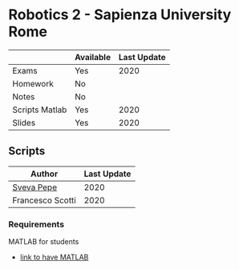 # Robotics 2 - Sapienza University Rome

|   | Available | Last Update |
| ------------- | ------------- | ------------ |
| Exams | Yes | 2020 |
| Homework  | No  | |
| Notes | No | |
| Scripts  Matlab| Yes  | 2020|
| Slides | Yes | 2020 |

## Scripts 

| Author |  Last Update | 
|--------| ------------ | 
| [Sveva Pepe](https://github.com/pepes97) | 2020 | 
| Francesco Scotti | 2020 |


### Requirements
MATLAB for students
* [link to have MATLAB](https://it.mathworks.com/academia/tah-portal/sapienza-universita-di-roma-40576534.html)
